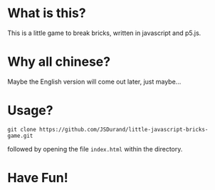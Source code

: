 # What is this?

This is a little game to break bricks, written in javascript and p5.js.

# Why all chinese?

Maybe the English version will come out later, just maybe...

# Usage?

`git clone https://github.com/JSDurand/little-javascript-bricks-game.git`

followed by opening the file `index.html` within the directory.

# Have Fun!
